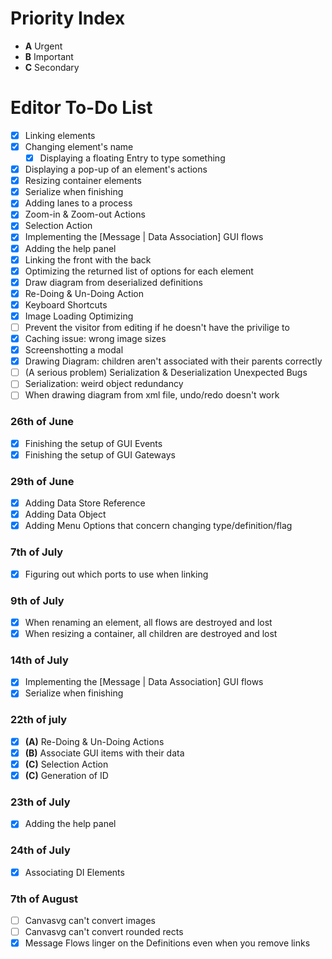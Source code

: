 # Priority Index
- **A** Urgent
- **B** Important
- **C** Secondary

# Editor To-Do List
- [X] Linking elements
- [X] Changing element's name
  - [X] Displaying a floating Entry to type something
- [X] Displaying a pop-up of an element's actions
- [X] Resizing container elements
- [X] Serialize when finishing
- [X] Adding lanes to a process
- [X] Zoom-in & Zoom-out Actions
- [X] Selection Action
- [X] Implementing the [Message | Data Association] GUI flows
- [X] Adding the help panel
- [X] Linking the front with the back
- [X] Optimizing the returned list of options for each element
- [X] Draw diagram from deserialized definitions
- [X] Re-Doing & Un-Doing Action 
- [X] Keyboard Shortcuts
- [X] Image Loading Optimizing
- [ ] Prevent the visitor from editing if he doesn't have the privilige to
- [X] Caching issue: wrong image sizes
- [X] Screenshotting a modal
- [X] Drawing Diagram: children aren't associated with their parents correctly
- [ ] (A serious problem) Serialization & Deserialization Unexpected Bugs
- [ ] Serialization: weird object redundancy
- [ ] When drawing diagram from xml file, undo/redo doesn't work

### 26th of June
- [X] Finishing the setup of GUI Events
- [X] Finishing the setup of GUI Gateways

### 29th of June
- [X] Adding Data Store Reference
- [X] Adding Data Object
- [X] Adding Menu Options that concern changing type/definition/flag

### 7th of July
- [X] Figuring out which ports to use when linking

### 9th of July
- [X] When renaming an element, all flows are destroyed and lost
- [X] When resizing a container, all children are destroyed and lost

### 14th of July
- [X] Implementing the [Message | Data Association] GUI flows
- [X] Serialize when finishing

### 22th of july
- [X] **(A)** Re-Doing & Un-Doing Actions
- [X] **(B)** Associate GUI items with their data
- [X] **(C)** Selection Action
- [X] **(C)** Generation of ID

### 23th of July
- [X] Adding the help panel

### 24th of July
- [X] Associating DI Elements

### 7th of August
- [ ] Canvasvg can't convert images
- [ ] Canvasvg can't convert rounded rects
- [X] Message Flows linger on the Definitions even when you remove links